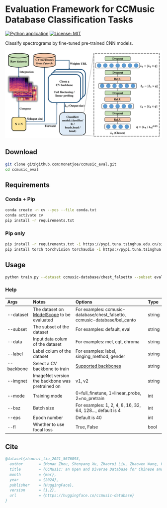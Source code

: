 # Evaluation Framework for CCMusic Database Classification Tasks
[![Python application](https://github.com/monetjoe/ccmusic_eval/actions/workflows/python-app.yml/badge.svg?branch=main)](https://github.com/monetjoe/ccmusic_eval/actions/workflows/python-app.yml)
[![License: MIT](https://img.shields.io/badge/License-MIT-yellow.svg)](https://github.com/monetjoe/ccmusic_eval/blob/main/LICENSE)

Classify spectrograms by fine-tuned pre-trained CNN models.

<img src="./.github/eval.png">

## Download
```bash
git clone git@github.com:monetjoe/ccmusic_eval.git
cd ccmusic_eval
```

## Requirements
### Conda + Pip
```bash
conda create -n cv --yes --file conda.txt
conda activate cv
pip install -r requirements.txt
```

### Pip only
```bash
pip install -r requirements.txt -i https://pypi.tuna.tsinghua.edu.cn/simple
pip install torch torchvision torchaudio -i https://pypi.tuna.tsinghua.edu.cn/simple
```

## Usage
```bash
python train.py --dataset ccmusic-database/chest_falsetto --subset eval --data cqt --label singing_method --backbone squeezenet1_1 --fl True --mode 0
```
### Help
| Args       | Notes                                                                                                            | Options                                                                                    | Type   |
| :--------- | :--------------------------------------------------------------------------------------------------------------- | :----------------------------------------------------------------------------------------- | :----- |
| --dataset  | The dataset on [ModelScope](https://www.modelscope.cn/organization/ccmusic-database?tab=dataset) to be evaluated | For examples: ccmusic-database/chest_falsetto, ccmusic-database/bel_canto                  | string |
| --subset   | The subset of the dataset                                                                                        | For examples: default, eval                                                                | string |
| --data     | Input data colum of the dataset                                                                                  | For examples: mel, cqt, chroma                                                             | string |
| --label    | Label colum of the dataset                                                                                       | For examples: label, singing_method, gender                                                | string |
| --backbone | Select a CV backbone to train                                                                                    | [Supported backbones](https://www.modelscope.cn/datasets/monetjoe/cv_backbones/dataPeview) | string |
| --imgnet   | ImageNet version the backbone was pretrained on                                                                  | v1, v2                                                                                     | string |
| --mode     | Training mode                                                                                                    | 0=full_finetune, 1=linear_probe, 2=no_pretrain                                             | int    |
| --bsz      | Batch size                                                                                                       | For examples: 1, 2, 4, 8, 16, 32, 64, 128..., default is 4                                 | int    |
| --eps      | Epoch number                                                                                                     | Default is 40                                                                              | int    |
| --fl       | Whether to use focal loss                                                                                        | True, False                                                                                | bool   |

## Cite
```bibtex
@dataset{zhaorui_liu_2021_5676893,
  author       = {Monan Zhou, Shenyang Xu, Zhaorui Liu, Zhaowen Wang, Feng Yu, Wei Li and Baoqiang Han},
  title        = {CCMusic: an Open and Diverse Database for Chinese and General Music Information Retrieval Research},
  month        = {mar},
  year         = {2024},
  publisher    = {HuggingFace},
  version      = {1.2},
  url          = {https://huggingface.co/ccmusic-database}
}
```
